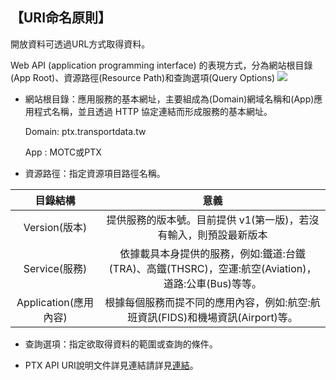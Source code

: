 ## 【URI命名原則】


開放資料可透過URL方式取得資料。

Web API (application programming interface) 的表現方式，分為網站根目錄(App Root)、資源路徑(Resource Path)和查詢選項(Query Options) ![ ](https://ptx.transportdata.tw/PTX/Content/Images/sample_06.jpg)



- 網站根目錄：應用服務的基本網址，主要組成為(Domain)網域名稱和(App)應用程式名稱，並且透過 HTTP 協定連結而形成服務的基本網址。

    Domain: ptx.transportdata.tw

     App : MOTC或PTX
     
- 資源路徑：指定資源項目路徑名稱。
 

| 目錄結構 |  意義  |
| :--: | :--------: |
|  Version(版本)|提供服務的版本號。目前提供 v1(第一版)，若沒有輸入，則預設最新版本 |
| Service(服務)|依據載具本身提供的服務，例如:鐵道:台鐵(TRA)、高鐵(THSRC)，空運:航空(Aviation)，道路:公車(Bus)等等。|
| Application(應用內容)| 根據每個服務而提不同的應用內容，例如:航空:航班資訊(FIDS)和機場資訊(Airport)等。|


- 查詢選項：指定欲取得資料的範圍或查詢的條件。

- PTX API URI說明文件詳見連結請詳見[連結](http://ptx.transportdata.tw/ptx/Download/API_URI_Convention文件_v1.pdf)。

